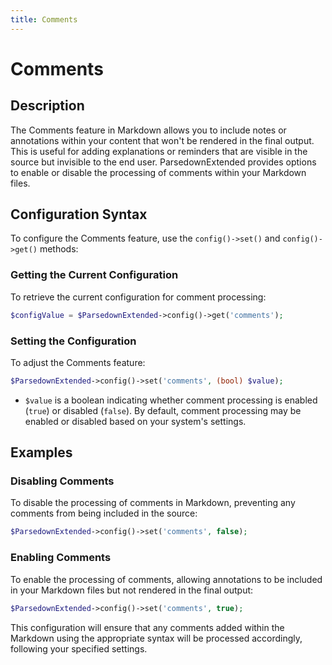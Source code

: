 ```yaml
---
title: Comments
---
```


# Comments

## Description

The Comments feature in Markdown allows you to include notes or annotations within your content that won't be rendered in the final output. This is useful for adding explanations or reminders that are visible in the source but invisible to the end user. ParsedownExtended provides options to enable or disable the processing of comments within your Markdown files.

## Configuration Syntax

To configure the Comments feature, use the `config()->set()` and `config()->get()` methods:

### Getting the Current Configuration

To retrieve the current configuration for comment processing:

```php
$configValue = $ParsedownExtended->config()->get('comments');
```

### Setting the Configuration

To adjust the Comments feature:

```php
$ParsedownExtended->config()->set('comments', (bool) $value);
```

- `$value` is a boolean indicating whether comment processing is enabled (`true`) or disabled (`false`). By default, comment processing may be enabled or disabled based on your system's settings.

## Examples

### Disabling Comments

To disable the processing of comments in Markdown, preventing any comments from being included in the source:

```php
$ParsedownExtended->config()->set('comments', false);
```

### Enabling Comments

To enable the processing of comments, allowing annotations to be included in your Markdown files but not rendered in the final output:

```php
$ParsedownExtended->config()->set('comments', true);
```

This configuration will ensure that any comments added within the Markdown using the appropriate syntax will be processed accordingly, following your specified settings.